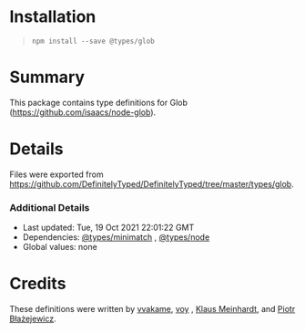 # Installation

> `npm install --save @types/glob`

# Summary

This package contains type definitions for Glob (https://github.com/isaacs/node-glob).

# Details

Files were exported from https://github.com/DefinitelyTyped/DefinitelyTyped/tree/master/types/glob.

### Additional Details

* Last updated: Tue, 19 Oct 2021 22:01:22 GMT
* Dependencies: [@types/minimatch](https://npmjs.com/package/@types/minimatch)
  , [@types/node](https://npmjs.com/package/@types/node)
* Global values: none

# Credits

These definitions were written by [vvakame](https://github.com/vvakame), [voy](https://github.com/voy)
, [Klaus Meinhardt](https://github.com/ajafff), and [Piotr Błażejewicz](https://github.com/peterblazejewicz).
